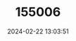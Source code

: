 ---
title: "155006"
category: "Coris caudimacula"
draft: false
date: 2024-02-22 13:03:51
languages:
  English: ["Spottail Coris", "Tailspot Wrasse"]
  French: ["Girelle à Tache Caudale"]
  Undetermined: ["Kolstert-coris"]
  Polish: ["Korys dwuplamy"]
---